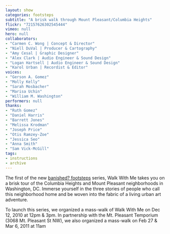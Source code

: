 ```yaml
---
layout: show
categories: footsteps
subtitle: "A brisk walk through Mount Pleasant/Columbia Heights"
flickr: "72157626302545444"
vimeo: null
hero: null
collaborators:
- "Carmen C. Wong | Concept & Director"
- "Niell DuVal | Producer & Cartography"
- "Amy Cesal | Graphic Designer"
- "Alex Clark | Audio Engineer & Sound Design"
- "Logan Hartsell | Audio Engineer & Sound Design"
- "Karol Urban | Recordist & Editor"
voices:
- "Gerson A. Gomez"
- "Molly Kelly"
- "Sarah Mosbacher"
- "Marisa Uchin"
- "William M. Washington"
performers: null
thanks:
- "Ruth Gomez"
- "Daniel Harris"
- "Barrett Jones"
- "Melissa Krodman"
- "Joseph Price"
- "Otis Ramzey-Zoe"
- "Jessica Seo"
- "Anna Smith"
- "Sam Vick-McGill"
tags:
- instructions
- archive
---
```

The first of the new [banished? footsteps]({{site.baseurl}}/footsteps) series, Walk With Me takes you on a brisk tour of the Columbia Heights and Mount Pleasant neighborhoods in Washington, DC. Immerse yourself in the three stories of people who call this neighborhood home and be woven into the fabric of a living urban art adventure.

To launch this series, we organized a mass-walk of Walk With Me on Dec 12, 2010 at 12pm & 3pm. In partnership with the Mt. Pleasant Temporium (3068 Mt. Pleasant St NW), we also organized a mass-walk on Feb 27 & Mar 6, 2011 at 11am